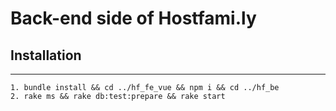# Back-end side of Hostfami.ly

## Installation
----
    1. bundle install && cd ../hf_fe_vue && npm i && cd ../hf_be
    2. rake ms && rake db:test:prepare && rake start
